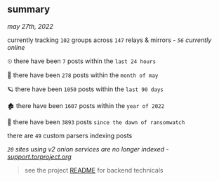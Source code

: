 
## summary
_may 27th, 2022_

currently tracking `102` groups across `147` relays & mirrors - _`56` currently online_

⏲ there have been `7` posts within the `last 24 hours`

🦈 there have been `278` posts within the `month of may`

🪐 there have been `1050` posts within the `last 90 days`

🏚 there have been `1607` posts within the `year of 2022`

🦕 there have been `3893` posts `since the dawn of ransomwatch`

there are `49` custom parsers indexing posts

_`20` sites using v2 onion services are no longer indexed - [support.torproject.org](https://support.torproject.org/onionservices/v2-deprecation/)_

> see the project [README](https://github.com/joshhighet/ransomwatch#ransomwatch--) for backend technicals
